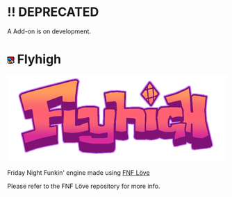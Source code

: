 # !! DEPRECATED
A Add-on is on development.

# ![](art/icon.png) Flyhigh

![](art/fh_logo.png)

Friday Night Funkin' engine made using [FNF Löve](https://github.com/Stilic/FNF-LOVE)

Please refer to the FNF Löve repository for more info.
